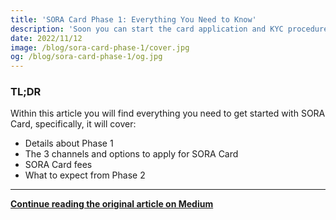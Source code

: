 ```yaml
---
title: 'SORA Card Phase 1: Everything You Need to Know'
description: 'Soon you can start the card application and KYC procedure in all security and privacy, and order your SORA Card through Polkaswap.io, soracard.com, or SORA Wallet. Here is what you need to know.'
date: 2022/11/12
image: /blog/sora-card-phase-1/cover.jpg
og: /blog/sora-card-phase-1/og.jpg
---
```


### TL;DR

Within this article you will find everything you need to get started with SORA Card, specifically, it will cover:

- Details about Phase 1
- The 3 channels and options to apply for SORA Card
- SORA Card fees
- What to expect from Phase 2

---

**[Continue reading the original article on Medium](https://medium.com/sora-xor/sora-card-phase-1-everything-you-need-to-know-d00a3df19a1a)**
